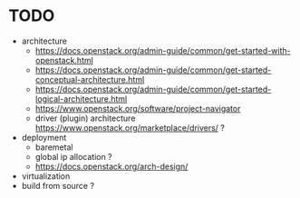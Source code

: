 <!--
{
  "title": "Openstack",
  "date": "2017-05-15T13:49:30+09:00",
  "category": "",
  "tags": ["virtualization", "network"],
  "draft": true
}
-->

# TODO

- architecture
  - https://docs.openstack.org/admin-guide/common/get-started-with-openstack.html
  - https://docs.openstack.org/admin-guide/common/get-started-conceptual-architecture.html
  - https://docs.openstack.org/admin-guide/common/get-started-logical-architecture.html
  - https://www.openstack.org/software/project-navigator
  - driver (plugin) architecture https://www.openstack.org/marketplace/drivers/ ?
- deployment
  - baremetal
  - global ip allocation ?
  - https://docs.openstack.org/arch-design/
- virtualization
- build from source ?
